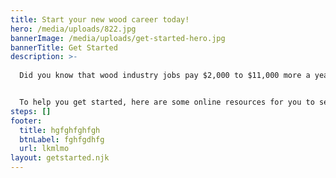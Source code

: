 ```yaml
---
title: Start your new wood career today!
hero: /media/uploads/822.jpg
bannerImage: /media/uploads/get-started-hero.jpg
bannerTitle: Get Started
description: >-
  
  Did you know that wood industry jobs pay $2,000 to $11,000 more a year than many jobs that require a bachelor’s degree? What’s more, you can sometimes get paid while starting an entry-level woodworking job or other wood industry position while you train as an apprentice.


  To help you get started, here are some online resources for you to search for current jobs in the wood industry. No experience? No problem. Search the scholarship and apprenticeship opportunities below, to get the experience you need. In many cases, employers are looking for current apprentices to hire for entry-level jobs!
steps: []
footer:
  title: hgfghfghfgh
  btnLabel: fghfgdhfg
  url: lkmlmo
layout: getstarted.njk
---
```

